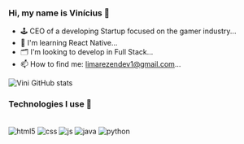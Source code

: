 ### Hi, my name is Vinícius 👋
- 🕹️ CEO of a developing Startup focused on the gamer industry...
- 🌱 I'm learning React Native...
- 🗂️ I'm looking to develop in Full Stack...
- 📫 How to find me: limarezendev1@gmail.com...

![Vini GitHub stats](https://github-readme-stats.vercel.app/api?username=Viniflr&show_icons=true&theme=radical)

### Technologies I use 📡

<div style="display: inline_block"><br/>
  <img align="center" alt="html5" src="https://img.shields.io/badge/HTML5-E34F26?style=for-the-badge&logo=html5&logoColor=white" />
  <img align="center" alt="css" src="https://img.shields.io/badge/CSS3-1572B6?style=for-the-badge&logo=css3&logoColor=white" />
  <img align="center" alt="js" src="https://img.shields.io/badge/JavaScript-F7DF1E?style=for-the-badge&logo=javascript&logoColor=black" />
  <img align="center" alt="java" src="https://img.shields.io/badge/Java-ED8B00?style=for-the-badge&logo=openjdk&logoColor=white" />
  <img align="center" alt="python" src="https://img.shields.io/badge/Python-14354C?style=for-the-badge&logo=python&logoColor=white" />
</div>
